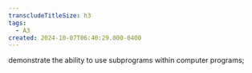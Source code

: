```yaml
---
transcludeTitleSize: h3
tags:
  - A3
created: 2024-10-07T06:40:29.000-0400
---
```

demonstrate the ability to use subprograms within computer programs;